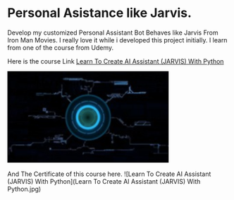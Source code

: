 
# Personal Asistance like Jarvis.

Develop my customized Personal Assistant Bot Behaves like Jarvis From Iron Man Movies. I really love it while i developed this project initially. I learn from one of the course from Udemy.

Here is the course Link [Learn To Create AI Assistant (JARVIS) With Python](https://www.udemy.com/course/learn-to-create-ai-assistant-jarvis-with-python/)


 ![Learn To Create AI Assistant With Python](Udemy-Course.png)


And The Certificate of this course here.
 ![Learn To Create AI Assistant (JARVIS) With Python](Learn To Create AI Assistant (JARVIS) With Python.jpg)
